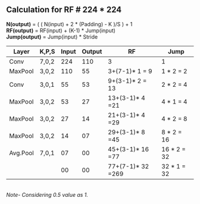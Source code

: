 ## Calculation for RF # 224 * 224
<b>N(output)</b> = ( ( N(input) + 2 * (Padding) - K )/S ) + 1 <br>
<b>RF(output)</b> = RF(input) + (K-1) * Jump(input) <br>
<b>Jump(output)</b> = Jump(input) * Stride

|  Layer  | K,P,S  | Input|Output| RF             |  Jump    |
| ------  | ------ |------|------|--------------  |--------- |
|Conv     | 7,0,2  |224   |110   | 3              | 1        |
|MaxPool  | 3,0,2  |110   |55    |3+(7-1)* 1 = 9 |1 * 2 = 2 |
|Conv     | 3,0,1  |55    |53    |9+(3-1)* 2 = 13|2 * 2 = 4 |
|MaxPool  | 3,0,2  |53    |27    |13+(3-1)* 4 =21|4 * 1 = 4 |
|MaxPool  | 3,0,2  |27    |14    |21+(3-1)* 4 =29|4 * 2 = 8 |
|MaxPool  | 3,0,2  |14    |07    |29+(3-1)* 8 =45 |8 * 2 = 16|
|Avg.Pool | 7,0,1  |07    |00    |45+(3-1)* 16 =77|16 * 2 = 32|
|         |        |00    |00    |77+(7-1)* 32 =269|32 * 1 = 32|
<br>
<i>Note- Considering 0.5 value as 1.
